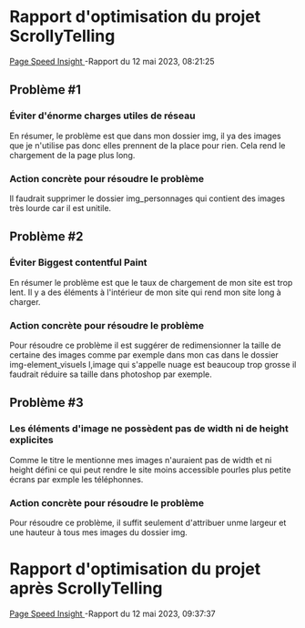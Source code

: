 # Rapport d'optimisation du projet ScrollyTelling 

[Page Speed Insight ](https://pagespeed.web.dev/analysis/https-lauriehoude-github-io-Projet-Scrollytelling-Petit-chien/gtuce9ed7m?form_factor=desktop) -Rapport du 12 mai 2023, 08:21:25

## Problème #1

### Éviter d'énorme charges utiles de réseau

En résumer, le problème est que dans mon dossier img, il ya des images que je n'utilise pas donc elles prennent de la place pour rien. Cela rend le chargement de la page plus long.

### Action concrète pour résoudre le problème

Il faudrait supprimer le dossier img_personnages qui contient des images très lourde car il est unitile.


## Problème #2

### Éviter Biggest contentful Paint

En résumer le problème est que le taux de chargement de mon site est trop lent. Il y a des éléments à l'intérieur de mon site qui rend mon site long à charger.

### Action concrète pour résoudre le problème

Pour résoudre ce problème il est suggérer de redimensionner la taille de certaine des images comme par exemple dans mon cas dans le dossier img-element_visuels l,image qui s'appelle nuage est beaucoup trop grosse il faudrait réduire sa taille dans photoshop par exemple.

## Problème #3

### Les éléments d'image ne possèdent pas de width ni de height explicites

Comme le titre le mentionne mes images n'auraient pas de width et ni height défini ce qui peut rendre le site moins accessible pourles plus petite écrans par exmple les téléphonnes.

### Action concrète pour résoudre le problème

Pour résoudre ce problème, il suffit seulement d'attribuer unme largeur et une hauteur à tous mes images du dossier img.

# Rapport d'optimisation du projet après ScrollyTelling 
[Page Speed Insight ](https://pagespeed.web.dev/analysis/https-lauriehoude-github-io-Projet-Scrollytelling-Petit-chien/gtuce9ed7m?form_factor=desktop) -Rapport du 12 mai 2023, 09:37:37


